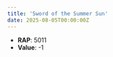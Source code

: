```yaml
---
title: 'Sword of the Summer Sun'
date: 2025-08-05T00:00:00Z
---
```

- **RAP**: 5011
- **Value**: -1

